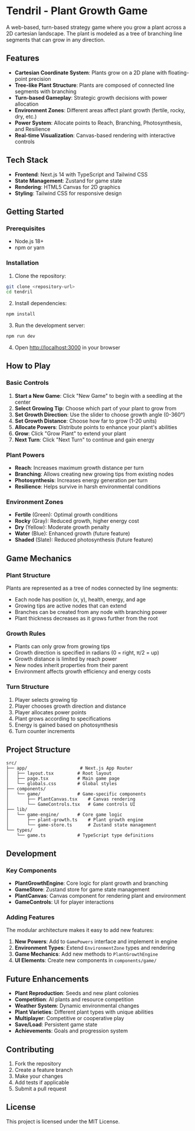 # Tendril - Plant Growth Game

A web-based, turn-based strategy game where you grow a plant across a 2D cartesian landscape. The plant is modeled as a tree of branching line segments that can grow in any direction.

## Features

- **Cartesian Coordinate System**: Plants grow on a 2D plane with floating-point precision
- **Tree-like Plant Structure**: Plants are composed of connected line segments with branching
- **Turn-based Gameplay**: Strategic growth decisions with power allocation
- **Environment Zones**: Different areas affect plant growth (fertile, rocky, dry, etc.)
- **Power System**: Allocate points to Reach, Branching, Photosynthesis, and Resilience
- **Real-time Visualization**: Canvas-based rendering with interactive controls

## Tech Stack

- **Frontend**: Next.js 14 with TypeScript and Tailwind CSS
- **State Management**: Zustand for game state
- **Rendering**: HTML5 Canvas for 2D graphics
- **Styling**: Tailwind CSS for responsive design

## Getting Started

### Prerequisites

- Node.js 18+ 
- npm or yarn

### Installation

1. Clone the repository:
```bash
git clone <repository-url>
cd tendril
```

2. Install dependencies:
```bash
npm install
```

3. Run the development server:
```bash
npm run dev
```

4. Open [http://localhost:3000](http://localhost:3000) in your browser

## How to Play

### Basic Controls

1. **Start a New Game**: Click "New Game" to begin with a seedling at the center
2. **Select Growing Tip**: Choose which part of your plant to grow from
3. **Set Growth Direction**: Use the slider to choose growth angle (0-360°)
4. **Set Growth Distance**: Choose how far to grow (1-20 units)
5. **Allocate Powers**: Distribute points to enhance your plant's abilities
6. **Grow**: Click "Grow Plant" to extend your plant
7. **Next Turn**: Click "Next Turn" to continue and gain energy

### Plant Powers

- **Reach**: Increases maximum growth distance per turn
- **Branching**: Allows creating new growing tips from existing nodes
- **Photosynthesis**: Increases energy generation per turn
- **Resilience**: Helps survive in harsh environmental conditions

### Environment Zones

- **Fertile** (Green): Optimal growth conditions
- **Rocky** (Gray): Reduced growth, higher energy cost
- **Dry** (Yellow): Moderate growth penalty
- **Water** (Blue): Enhanced growth (future feature)
- **Shaded** (Slate): Reduced photosynthesis (future feature)

## Game Mechanics

### Plant Structure

Plants are represented as a tree of nodes connected by line segments:
- Each node has position (x, y), health, energy, and age
- Growing tips are active nodes that can extend
- Branches can be created from any node with branching power
- Plant thickness decreases as it grows further from the root

### Growth Rules

- Plants can only grow from growing tips
- Growth direction is specified in radians (0 = right, π/2 = up)
- Growth distance is limited by reach power
- New nodes inherit properties from their parent
- Environment affects growth efficiency and energy costs

### Turn Structure

1. Player selects growing tip
2. Player chooses growth direction and distance
3. Player allocates power points
4. Plant grows according to specifications
5. Energy is gained based on photosynthesis
6. Turn counter increments

## Project Structure

```
src/
├── app/                    # Next.js App Router
│   ├── layout.tsx         # Root layout
│   ├── page.tsx           # Main game page
│   └── globals.css        # Global styles
├── components/
│   └── game/              # Game-specific components
│       ├── PlantCanvas.tsx    # Canvas rendering
│       └── GameControls.tsx   # Game controls UI
├── lib/
│   └── game-engine/       # Core game logic
│       ├── plant-growth.ts    # Plant growth engine
│       └── game-store.ts      # Zustand state management
└── types/
    └── game.ts            # TypeScript type definitions
```

## Development

### Key Components

- **PlantGrowthEngine**: Core logic for plant growth and branching
- **GameStore**: Zustand store for game state management
- **PlantCanvas**: Canvas component for rendering plant and environment
- **GameControls**: UI for player interactions

### Adding Features

The modular architecture makes it easy to add new features:

1. **New Powers**: Add to `GamePowers` interface and implement in engine
2. **Environment Types**: Extend `EnvironmentZone` types and rendering
3. **Game Mechanics**: Add new methods to `PlantGrowthEngine`
4. **UI Elements**: Create new components in `components/game/`

## Future Enhancements

- **Plant Reproduction**: Seeds and new plant colonies
- **Competition**: AI plants and resource competition
- **Weather System**: Dynamic environmental changes
- **Plant Varieties**: Different plant types with unique abilities
- **Multiplayer**: Competitive or cooperative play
- **Save/Load**: Persistent game state
- **Achievements**: Goals and progression system

## Contributing

1. Fork the repository
2. Create a feature branch
3. Make your changes
4. Add tests if applicable
5. Submit a pull request

## License

This project is licensed under the MIT License. 